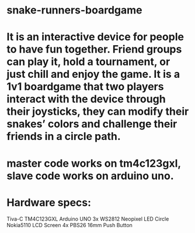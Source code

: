 # snake-runners-boardgame

# It is an interactive device for people to have fun together. Friend groups can play it, hold a tournament, or just chill and enjoy the game. It is a 1v1 boardgame that two players interact with the device through their joysticks, they can modify their snakes’ colors and challenge their friends in a circle path.

# master code works on tm4c123gxl, slave code works on arduino uno.

# Hardware specs:
Tiva-C TM4C123GXL
Arduino UNO
3x WS2812 Neopixel LED Circle
Nokia5110 LCD Screen
4x PBS26 16mm Push Button
